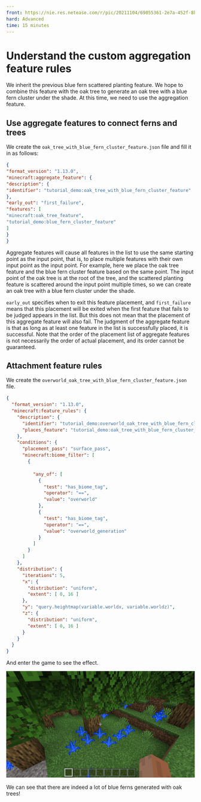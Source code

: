 ```yaml
--- 
front: https://nie.res.netease.com/r/pic/20211104/69055361-2e7a-452f-8b1a-f23e1262a03a.jpg 
hard: Advanced 
time: 15 minutes 
--- 
```

# Understand the custom aggregation feature rules 

We inherit the previous blue fern scattered planting feature. We hope to combine this feature with the oak tree to generate an oak tree with a blue fern cluster under the shade. At this time, we need to use the aggregation feature. 

## Use aggregate features to connect ferns and trees 

We create the `oak_tree_with_blue_fern_cluster_feature.json` file and fill it in as follows: 

```json 
{ 
"format_version": "1.13.0", 
"minecraft:aggregate_feature": { 
"description": { 
"identifier": "tutorial_demo:oak_tree_with_blue_fern_cluster_feature" 
}, 
"early_out": "first_failure", 
"features": [ 
"minecraft:oak_tree_feature", 
"tutorial_demo:blue_fern_cluster_feature" 
] 
} 
} 
``` 

Aggregate features will cause all features in the list to use the same starting point as the input point, that is, to place multiple features with their own input point as the input point. For example, here we place the oak tree feature and the blue fern cluster feature based on the same point. The input point of the oak tree is at the root of the tree, and the scattered planting feature is scattered around the input point multiple times, so we can create an oak tree with a blue fern cluster under the shade. 

`early_out` specifies when to exit this feature placement, and `first_failure` means that this placement will be exited when the first feature that fails to be judged appears in the list. But this does not mean that the placement of this aggregate feature will also fail. The judgment of the aggregate feature is that as long as at least one feature in the list is successfully placed, it is successful. Note that the order of the placement list of aggregate features is not necessarily the order of actual placement, and its order cannot be guaranteed. 

## Attachment feature rules 

We create the `overworld_oak_tree_with_blue_fern_cluster_feature.json` file. 

```json
{
  "format_version": "1.13.0",
  "minecraft:feature_rules": {
    "description": {
      "identifier": "tutorial_demo:overworld_oak_tree_with_blue_fern_cluster_feature",
      "places_feature": "tutorial_demo:oak_tree_with_blue_fern_cluster_feature"
    },
    "conditions": {
      "placement_pass": "surface_pass",
      "minecraft:biome_filter": [
        {

          "any_of": [
            {
              "test": "has_biome_tag",
              "operator": "==",
              "value": "overworld"
            },
            {
              "test": "has_biome_tag",
              "operator": "==",
              "value": "overworld_generation"
            }
          ]
        }
      ]
    },
    "distribution": {
      "iterations": 5,
      "x": {
        "distribution": "uniform",
        "extent": [ 0, 16 ]
      },
      "y": "query.heightmap(variable.worldx, variable.worldz)",
      "z": {
        "distribution": "uniform",
        "extent": [ 0, 16 ]
      }
    }
  }
}
```

And enter the game to see the effect.

![](./images/16.6_fern_tree_in-game.png) 

We can see that there are indeed a lot of blue ferns generated with oak trees!
